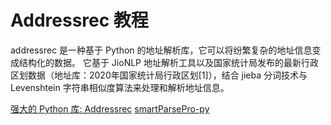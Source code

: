# Addressrec 教程

<show-structure depth="3"/>


addressrec 是一种基于 Python 的地址解析库，它可以将纷繁复杂的地址信息变成结构化的数据。
它基于 JioNLP 地址解析工具以及国家统计局发布的最新行政区划数据（地址库：2020年国家统计局行政区划[1]），结合 jieba 分词技术与 Levenshtein 字符串相似度算法来处理和解析地址信息。

<seealso>
<category ref="ref_docs">
    <a href="https://mp.weixin.qq.com/s/MW5gwDW8n3gLfv24ImG_HQ">强大的 Python 库: Addressrec</a>
</category>
<category ref="ref_github">
    <a href="https://github.com/wzc570738205/smartParsePro-py">smartParsePro-py</a>
</category>
<category ref="ref_issues">
</category>
<category ref="ref_hf">
</category>
<category ref="ref_ms">
</category>
</seealso>